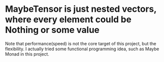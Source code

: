 
# MaybeTensor is just nested vectors, where every element could be Nothing or some value

Note that performance(speed) is not the core target of this project, but the flexibility. I actually tried some functional programming idea, such as Maybe Monad in this project.